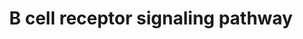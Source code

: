 ---
annotations:
- type: Pathway Ontology
  value: B cell receptor signaling pathway
authors:
- A.Pandey
- MaintBot
- AlexanderPico
- Christine Chichester
- Mkutmon
- Eweitz
description: 'The B cell receptor includes membrane and heavy chain molecules bound
  to a light chain and an Ig alpha (CD79A)/Ig beta (CD79B) heterodimer. Activation
  of the B cell receptor involves phosphorylation of the cytoplasmic immunoreceptor
  tyrosine-based activation motifs (ITAMs) present in Ig alpha and beta. This leads
  to activation of several non-receptor tyrosine kinases including those of the Src,
  Tec and Syk family of kinases. Downstream messengers include DAG, IP3, MAPK/ERK
  and JNK signaling modules.   Source: NetPath http://www.netpath.org/pathways?path_id=NetPath_12'
last-edited: 2021-05-16
organisms:
- Rattus norvegicus
redirect_from:
- /index.php/Pathway:WP285
- /instance/WP285
schema-jsonld:
- '@context': https://schema.org/
  '@id': https://wikipathways.github.io/pathways/WP285.html
  '@type': Dataset
  creator:
    '@type': Organization
    name: WikiPathways
  description: 'The B cell receptor includes membrane and heavy chain molecules bound
    to a light chain and an Ig alpha (CD79A)/Ig beta (CD79B) heterodimer. Activation
    of the B cell receptor involves phosphorylation of the cytoplasmic immunoreceptor
    tyrosine-based activation motifs (ITAMs) present in Ig alpha and beta. This leads
    to activation of several non-receptor tyrosine kinases including those of the
    Src, Tec and Syk family of kinases. Downstream messengers include DAG, IP3, MAPK/ERK
    and JNK signaling modules.   Source: NetPath http://www.netpath.org/pathways?path_id=NetPath_12'
  keywords:
  - Inpp5d
  - Sh2b2
  - Crk
  - Lcp2
  - Mapk8
  - Cdk7
  - Rb1
  - Rps6
  - Ctnnb1
  - Rela
  - Cd72
  - Itk
  - Pik3cg
  - Bcl6
  - Cycs
  - Shc1
  - Prkcd
  - Chuk
  - Foxo1
  - Sh3bp2
  - Map3k7
  - Cd5
  - IGHM
  - Cr2
  - Bax
  - Rhoa
  - Ikbkg
  - Gsk3a
  - Jun
  - Mapk3
  - Ptpn11
  - Galnac4s-6st
  - Atp2b4
  - NFATC1
  - Ptprc
  - Blnk
  - Casp9
  - HDAC5
  - Crkl
  - Actr2
  - Hcls1
  - Bcl2
  - Cmtm3
  - Prkcq
  - Rps6kb1
  - Nfatc2
  - Cd79a
  - Vav2
  - Mapk1
  - Lat2
  - Elk1
  - LOC365948
  - Raf1
  - Pik3r1
  - Dapp1
  - Mapk4
  - Nedd9
  - Nck1
  - PILRB
  - Pdk2
  - Bcl2l11
  - Pik3r2
  - Mapkapk2
  - Pip4k2a
  - Nfatc3
  - Arpc3
  - Akt1
  - Pip5k1b
  - Gene Symbol
  - Gab1
  - Mapk14
  - Stat1
  - Cd79b
  - Cd19
  - Fcgr2b
  - Syk
  - Hnrnpk
  - Lck
  - Map2k1
  - Gtf2i
  - Hdac7
  - Lyn
  - Ppp3ca
  - Cbl
  - PLEKHA2
  - Pik3ap1
  - Casp7
  - Bcar1
  - Ccnd3
  - Braf
  - RAP2A
  - Plekha1
  - Fyn
  - Cd22
  - Prkce
  - Cd81
  - Grb2
  - Dok1
  - CARD11
  - Dusp4
  - Ccnd2
  - Ptpn18
  - Itpr1
  - Prkcb
  - Ccna2
  - Pip4k2b
  - Gab2
  - Cdk2
  - Arpc5
  - Dusp6
  - Creb1
  - Rasa1
  - Map4k1
  - Cblb
  - Rel
  - Blk
  - Zap70
  - Hck
  - SOS2
  - Stap1
  - Map2k2
  - Ptpn6
  - WAS
  - Dok3
  - Vav1
  - Ptk2b
  - PIP5K1A
  - Ptk2
  - RAPGEF1
  - Cdk4
  - Ppp3cb
  - Lime1
  - Rasgrp3
  - Ppp3r1
  - Arpc4
  - Pip4k2c
  - Btk
  - Pip5k1c
  - Atf2
  - Bcl10
  - Nfkbia
  - Arpc1b
  - Sos1
  - Itpr2
  - Rps6ka1
  - Ccne1
  - Plcg1
  - Gsk3b
  - RGD1562071
  - Stat3
  - Ikbkb
  - Cdk6
  - Csk
  - Tec
  - Pdpk1
  - Arpc2
  - Actr3
  - Plcg2
  - Prkd1
  license: CC0
  name: B cell receptor signaling pathway
seo: CreativeWork
title: B cell receptor signaling pathway
wpid: WP285
---